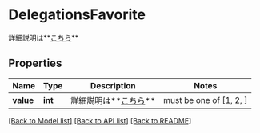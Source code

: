 # DelegationsFavorite

詳細説明は**[こちら](#tag/delegations)**

## Properties
Name | Type | Description | Notes
------------ | ------------- | ------------- | -------------
**value** | **int** | 詳細説明は**[こちら](#tag/delegations)** |  must be one of [1, 2, ]

[[Back to Model list]](../README.md#documentation-for-models) [[Back to API list]](../README.md#documentation-for-api-endpoints) [[Back to README]](../README.md)


